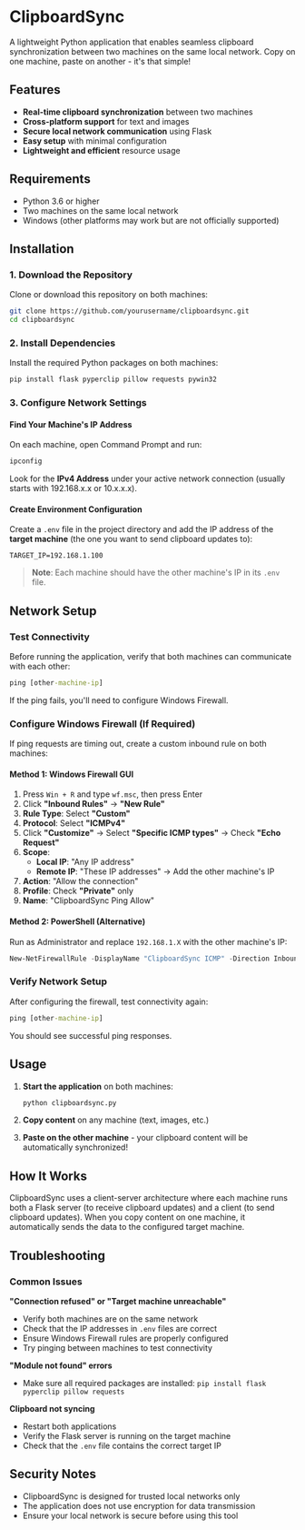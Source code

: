 # ClipboardSync

A lightweight Python application that enables seamless clipboard synchronization between two machines on the same local network. Copy on one machine, paste on another - it's that simple!

## Features

- **Real-time clipboard synchronization** between two machines
- **Cross-platform support** for text and images
- **Secure local network communication** using Flask
- **Easy setup** with minimal configuration
- **Lightweight and efficient** resource usage

## Requirements

- Python 3.6 or higher
- Two machines on the same local network
- Windows (other platforms may work but are not officially supported)

## Installation

### 1. Download the Repository

Clone or download this repository on both machines:

```bash
git clone https://github.com/yourusername/clipboardsync.git
cd clipboardsync
```

### 2. Install Dependencies

Install the required Python packages on both machines:

```bash
pip install flask pyperclip pillow requests pywin32
```

### 3. Configure Network Settings

#### Find Your Machine's IP Address

On each machine, open Command Prompt and run:

```cmd
ipconfig
```

Look for the **IPv4 Address** under your active network connection (usually starts with 192.168.x.x or 10.x.x.x).

#### Create Environment Configuration

Create a `.env` file in the project directory and add the IP address of the **target machine** (the one you want to send clipboard updates to):

```
TARGET_IP=192.168.1.100
```

> **Note**: Each machine should have the other machine's IP in its `.env` file.

## Network Setup

### Test Connectivity

Before running the application, verify that both machines can communicate with each other:

```cmd
ping [other-machine-ip]
```

If the ping fails, you'll need to configure Windows Firewall.

### Configure Windows Firewall (If Required)

If ping requests are timing out, create a custom inbound rule on both machines:

#### Method 1: Windows Firewall GUI

1. Press `Win + R` and type `wf.msc`, then press Enter
2. Click **"Inbound Rules"** → **"New Rule"**
3. **Rule Type**: Select **"Custom"**
4. **Protocol**: Select **"ICMPv4"**
5. Click **"Customize"** → Select **"Specific ICMP types"** → Check **"Echo Request"**
6. **Scope**:
   - **Local IP**: "Any IP address"
   - **Remote IP**: "These IP addresses" → Add the other machine's IP
7. **Action**: "Allow the connection"
8. **Profile**: Check **"Private"** only
9. **Name**: "ClipboardSync Ping Allow"

#### Method 2: PowerShell (Alternative)

Run as Administrator and replace `192.168.1.X` with the other machine's IP:

```powershell
New-NetFirewallRule -DisplayName "ClipboardSync ICMP" -Direction Inbound -Protocol ICMPv4 -IcmpType 8 -RemoteAddress "192.168.1.X" -Action Allow -Profile Private
```

### Verify Network Setup

After configuring the firewall, test connectivity again:

```cmd
ping [other-machine-ip]
```

You should see successful ping responses.

## Usage

1. **Start the application** on both machines:
   ```bash
   python clipboardsync.py
   ```

2. **Copy content** on any machine (text, images, etc.)

3. **Paste on the other machine** - your clipboard content will be automatically synchronized!

## How It Works

ClipboardSync uses a client-server architecture where each machine runs both a Flask server (to receive clipboard updates) and a client (to send clipboard updates). When you copy content on one machine, it automatically sends the data to the configured target machine.

## Troubleshooting

### Common Issues

**"Connection refused" or "Target machine unreachable"**
- Verify both machines are on the same network
- Check that the IP addresses in `.env` files are correct
- Ensure Windows Firewall rules are properly configured
- Try pinging between machines to test connectivity

**"Module not found" errors**
- Make sure all required packages are installed: `pip install flask pyperclip pillow requests`

**Clipboard not syncing**
- Restart both applications
- Verify the Flask server is running on the target machine
- Check that the `.env` file contains the correct target IP

## Security Notes

- ClipboardSync is designed for trusted local networks only
- The application does not use encryption for data transmission
- Ensure your local network is secure before using this tool
